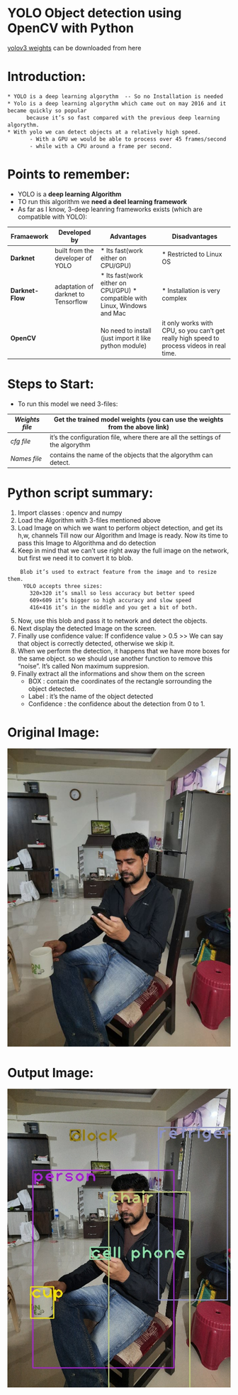# YOLO Object detection using OpenCV with Python

[yolov3 weights](https://pjreddie.com/media/files/yolov3.weights) can be downloaded from here

# Introduction:
    * YOLO is a deep learning algorythm  -- So no Installation is needed
    * Yolo is a deep learning algorythm which came out on may 2016 and it became quickly so popular 
          because it’s so fast compared with the previous deep learning algorythm.
    * With yolo we can detect objects at a relatively high speed. 
           - With a GPU we would be able to process over 45 frames/second 
           - while with a CPU around a frame per second.
           
           
# Points to remember:
  * YOLO is a **deep learning Algorithm**
  * TO run this algorithm we **need a deel learning framework** 
  * As far as I know, 3-deep leanring frameworks exists (which are compatible with YOLO):

Framaework | Developed by | Advantages | Disadvantages
--- | --- | --- | ---
**Darknet** | built from the developer of YOLO | * Its fast(work either on CPU/GPU) | * Restricted to Linux OS
**Darknet-Flow** | adaptation of darknet to Tensorflow | * Its fast(work either on CPU/GPU) * compatible with Linux, Windows and Mac | * Installation is very complex
**OpenCV** |  | No need to install (just import it like python module) | it only works with CPU, so you can’t get really high speed to process videos in real time.

# Steps to Start:
  * To run this model we need 3-files:

*Weights file* | Get the trained model weights (you can use the weights from the above link)
--- | ---
*cfg file* | it’s the configuration file, where there are all the settings of the algorythm
*Names file* | contains the name of the objects that the algorythm can detect.


# Python script summary:
  1. Import classes : opencv and numpy
  2. Load the Algorithm with 3-files mentioned above
  3. Load Image on which we want to perform object detection, and get its h,w, channels
      Till now our Algorithm and Image is ready.
      Now its time to pass this Image to Algorithma and do detection
  4. Keep in mind that we can’t use right away the full image on the network, but first we need it to convert it to blob.
 ```
     Blob it’s used to extract feature from the image and to resize them. 
      YOLO accepts three sizes:
        320×320 it’s small so less accuracy but better speed
        609×609 it’s bigger so high accuracy and slow speed
        416×416 it’s in the middle and you get a bit of both.
```
  5. Now, use this blob and pass it to network and detect the objects.
  6. Next display the detected Image on the screen.
  7. Finally use confidence value:
        If confidence value > 0.5 >> We can say that object is correctly detected, otherwise we skip it.
  8. When we perform the detection, it happens that we have more boxes for the same object.
       so we should use another function to remove this “noise”. It’s called Non maximum suppresion.
  9. Finally extract all the informations and show them on the screen
      * BOX         : contain the coordinates of the rectangle sorrounding the object detected.
      * Label       : it’s the name of the object detected
      * Confidence  : the confidence about the detection from 0 to 1.
        

# Original Image:
![Input Image](https://github.com/sumankanukollu/YOLO/blob/master/S13_YOLOv3_Object_detection/suman_1_input.jpg)

# Output Image:
![Objects Detected Image](https://github.com/sumankanukollu/YOLO/blob/master/S13_YOLOv3_Object_detection/suman_1_obj_detection.jpg)
